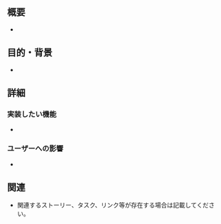 ## 概要

-

## 目的・背景

-

## 詳細
### 実装したい機能

-

### ユーザーへの影響

-

## 関連
- 関連するストーリー、タスク、リンク等が存在する場合は記載してください。
